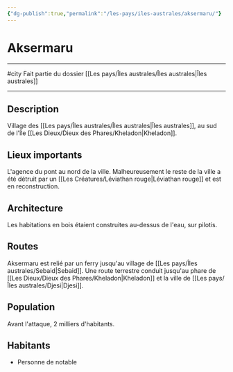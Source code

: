 ```yaml
---
{"dg-publish":true,"permalink":"/les-pays/iles-australes/aksermaru/"}
---
```


# Aksermaru
---
#city 
Fait partie du dossier [[Les pays/Îles australes/Îles australes\|Îles australes]]

-------
## Description
Village des [[Les pays/Îles australes/Îles australes\|Îles australes]], au sud de l'île [[Les Dieux/Dieux des Phares/Kheladon\|Kheladon]].
## Lieux importants
L'agence du pont au nord de la ville.
Malheureusement le reste de la ville a été détruit par un [[Les Créatures/Léviathan rouge\|Léviathan rouge]] et est en reconstruction.
## Architecture
Les habitations en bois étaient construites au-dessus de l'eau, sur pilotis.
## Routes
Aksermaru est relié par un ferry jusqu'au village de [[Les pays/Îles australes/Sebaid\|Sebaid]].
Une route terrestre conduit jusqu'au phare de [[Les Dieux/Dieux des Phares/Kheladon\|Kheladon]] et la ville de [[Les pays/Îles australes/Djesi\|Djesi]].
## Population
Avant l'attaque, 2 milliers d'habitants.
## Habitants
- Personne de notable